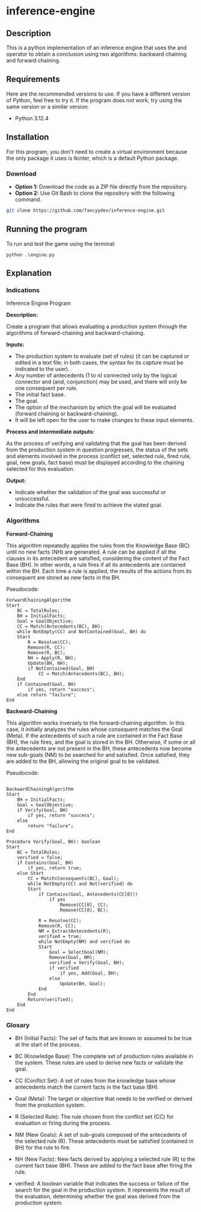 # inference-engine
## Description
This is a python implementation of an inference engine that uses the and operator to obtain a conclusion using two algorithms: backward chaining and forward chaining.
## Requirements
Here are the recommended versions to use. If you have a different version of Python, feel free to try it. If the program does not work, try using the same version or a similar version.
- Python 3.12.4

## Installation
For this program, you don't need to create a virtual environment because the only package it uses is tkinter, which is a default Python package.
### Download
- **Option 1:** Download the code as a ZIP file directly from the repository.
- **Option 2:** Use Git Bash to clone the repository with the following command.
```bash
git clone https://github.com/fancyydev/inference-engine.git
```
## Running the program
To run and test the game using the terminal:
```
python .\engine.py
```

## Explanation

### Indications
Inference Engine Program 

**Description:**

Create a program that allows evaluating a production system through the algorithms of forward-chaining and backward-chaining. 

**Inputs:** 
- The production system to evaluate (set of rules) (it can be captured or edited in a text file; in both cases, the syntax for its capture must be indicated to the user). 
- Any number of antecedents (1 to n) connected only by the logical connector and (and, conjunction) may be used, and there will only be one consequent per rule. 
- The initial fact base. 
- The goal. 
- The option of the mechanism by which the goal will be evaluated (forward chaining or backward-chaining). 
- It will be left open for the user to make changes to these input elements. 

**Process and intermediate outputs:** 

As the process of verifying and validating that the goal has been derived from the production system in question progresses, the status of the sets and elements involved in the process (conflict set, selected rule, fired rule, goal, new goals, fact base) must be displayed according to the chaining selected for this evaluation. 

**Output:** 
- Indicate whether the validation of the goal was successful or unsuccessful. 
- Indicate the rules that were fired to achieve the stated goal.

### Algorithms
**Forward-Chaining**

This algorithm repeatedly applies the rules from the Knowledge Base (BC) until no new facts (NH) are generated. A rule can be applied if all the clauses in its antecedent are satisfied, considering the content of the Fact Base (BH). In other words, a rule fires if all its antecedents are contained within the BH. Each time a rule is applied, the results of the actions from its consequent are stored as new facts in the BH.

Pseudocode:
```
ForwardChainingAlgorithm
Start
    BC = TotalRules;
    BH = InitialFacts;
    Goal = GoalObjective;
    CC = Match(Antecedents(BC), BH);
    while NotEmpty(CC) and NotContained(Goal, BH) do
    Start
        R = Resolve(CC);
        Remove(R, CC);
        Remove(R, BC);
        NH = Apply(R, BH);
        Update(BH, NH);
        if NotContained(Goal, BH)
            CC = Match(Antecedents(BC), BH);
    End
    if Contained(Goal, BH)
        if yes, return "success";
    else return "failure";
End
```

**Backward-Chaining**

This algorithm works inversely to the forward-chaining algorithm. In this case, it initially analyzes the rules whose consequent matches the Goal (Meta). If the antecedents of such a rule are contained in the Fact Base (BH), the rule fires, and the goal is stored in the BH. Otherwise, if some or all the antecedents are not present in the BH, these antecedents now become new sub-goals (NM) to be searched for and satisfied. Once satisfied, they are added to the BH, allowing the original goal to be validated.

Pseudocode:
```

BackwardChainingAlgorithm
Start
    BH = InitialFacts;
    Goal = GoalObjective;
    if Verify(Goal, BH)
        if yes, return "success";
    else
        return "failure";
End

Procedure Verify(Goal, BH): boolean
Start
    BC = TotalRules;
    verified = false;
    if Contains(Goal, BH)
        if yes, return true;
    else Start
        CC = Match(Consequents(BC), Goal);
        while NotEmpty(CC) and Not(verified) do
        Start
            if Contains(Goal, Antecedents(CC[0]))
                if yes
                    Remove(CC[0], CC);
                    Remove(CC[0], BC);
            
            R = Resolve(CC);
            Remove(R, CC);
            NM = ExtractAntecedents(R);
            verified = true;
            while NotEmpty(NM) and verified do
            Start
                Goal = SelectGoal(NM);
                Remove(Goal, NM);
                verified = Verify(Goal, BH);
                if verified
                    if yes, Add(Goal, BH);
                else
                    Update(BH, Goal);
            End
        End
        Return(verified);
    End
End
```


### Glosary
- BH (Initial Facts): The set of facts that are known or assumed to be true at the start of the process.

- BC (Knowledge Base): The complete set of production rules available in the system. These rules are used to derive new facts or validate the goal.

- CC (Conflict Set): A set of rules from the knowledge base whose antecedents match the current facts in the fact base (BH).

- Goal (Meta): The target or objective that needs to be verified or derived from the production system.

- R (Selected Rule): The rule chosen from the conflict set (CC) for evaluation or firing during the process.

- NM (New Goals): A set of sub-goals composed of the antecedents of the selected rule (R). These antecedents must be satisfied (contained in BH) for the rule to fire.

- NH (New Facts): New facts derived by applying a selected rule (R) to the current fact base (BH). These are added to the fact base after firing the rule.

- verified: A boolean variable that indicates the success or failure of the search for the goal in the production system. It represents the result of the evaluation, determining whether the goal was derived from the production system.


